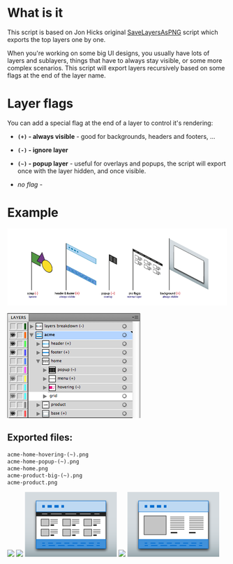 # What is it

This script is based on Jon Hicks original [SaveLayersAsPNG][SaveLayersAsPNG] script
which exports the top layers one by one.

When you're working on some big UI designs, you usually have lots of layers and sublayers, things that have to always stay visible, or some more complex scenarios.
This script will export layers recursively based on some flags at the end of the layer name.

# Layer flags

You can add a special flag at the end of a layer to control it's rendering:

* **`(+)` - always visible** - good for backgrounds, headers and footers, ...
	
* **`(-)` - ignore layer**

* **`(~)` - popup layer** - useful for overlays and popups, the script will export once with the layer hidden, and once visible.

* *no flag* - 

# Example

![](https://github.com/cri5ti/ai-layers-export/raw/master/sample/overlay.png)

![](https://github.com/cri5ti/ai-layers-export/raw/master/sample/layers.png)

## Exported files:

	acme-home-hovering-(~).png
	acme-home-popup-(~).png
	acme-home.png
	acme-product-big-(~).png
	acme-product.png

![](https://github.com/cri5ti/ai-layers-export/raw/master/sample/export/acme-home-hovering-\(~\).png)
![](https://github.com/cri5ti/ai-layers-export/raw/master/sample/export/acme-home-popup-\(~\).png)
![](https://github.com/cri5ti/ai-layers-export/raw/master/sample/export/acme-home.png)
![](https://github.com/cri5ti/ai-layers-export/raw/master/sample/export/acme-product-big-\(~\).png)
![](https://github.com/cri5ti/ai-layers-export/raw/master/sample/export/acme-product.png)

[SaveLayersAsPNG]: http://www.hicksdesign.co.uk/journal/illustrator-exporting-layers-to-png
